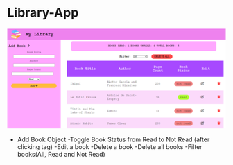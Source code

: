 # Library-App

![Alt text](image.png)

- Add Book Object
  -Toggle Book Status from Read to Not Read (after clicking tag)
  -Edit a book
  -Delete a book
  -Delete all books
  -Filter books(All, Read and Not Read)
